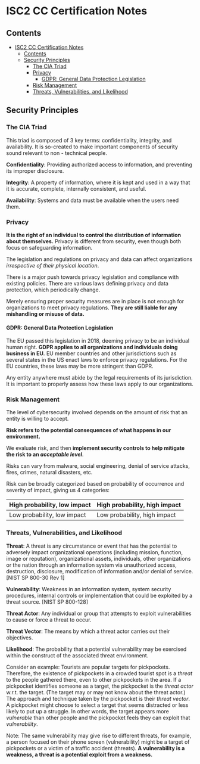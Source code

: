 # ISC2 CC Certification Notes

## Contents

- [ISC2 CC Certification Notes](#isc2-cc-certification-notes)
  - [Contents](#contents)
  - [Security Principles](#security-principles)
    - [The CIA Triad](#the-cia-triad)
    - [Privacy](#privacy)
      - [GDPR: General Data Protection Legislation](#gdpr-general-data-protection-legislation)
    - [Risk Management](#risk-management)
    - [Threats, Vulnerabilities, and Likelihood](#threats-vulnerabilities-and-likelihood)

## Security Principles

### The CIA Triad

This triad is composed of 3 key terms: confidentiality, integrity, and availability. It is so-created to make important components of security sound relevant to non - technical people.

**Confidentiality**: Providing authorized access to information, and preventing its improper disclosure.

**Integrity**: A property of information, where it is kept and used in a way that it is accurate, complete, internally consistent, and useful.

**Availability**: Systems and data must be available when the users need them.

### Privacy

**It is the right of an individual to control the distribution of information about themselves.** Privacy is different from security, even though both focus on safeguarding information.

The legislation and regulations on privacy and data can affect organizations _irrespective of their physical location_.

There is a major push towards privacy legislation and compliance with existing policies. There are various laws defining privacy and data protection, which periodically change.

Merely ensuring proper security measures are in place is not enough for organizations to meet privacy regulations. **They are still liable for any mishandling or misuse of data.**

#### GDPR: General Data Protection Legislation

The EU passed this legislation in 2018, deeming privacy to be an individual human right. **GDPR applies to all organizations and individuals doing business in EU.** EU member countries and other jurisdictions such as several states in the US enact laws to enforce privacy regulations. For the EU countries, these laws may be more stringent than GDPR.

Any entity anywhere must abide by the legal requirements of its jurisdiction. It is important to properly assess how these laws apply to our organizations.

### Risk Management

The level of cybersecurity involved depends on the amount of risk that an entity is willing to accept.

**Risk refers to the potential consequences of what happens in our environment.**

We evaluate risk, and then **implement security controls to help mitigate the risk to an _acceptable level_**.

Risks can vary from malware, social engineering, denial of service attacks, fires, crimes, natural disasters, etc.

Risk can be broadly categorized based on probability of occurrence and severity of impact, giving us 4 categories:

| High probability, low impact | High probability, high impact |
| ---------------------------- | ----------------------------- |
| Low probability, low impact  | Low probability, high impact  |

### Threats, Vulnerabilities, and Likelihood

**Threat**: A threat is any circumstance or event that has the potential to adversely impact organizational operations (including mission, function, image or reputation), organizational assets, individuals, other organizations or the nation through an information system via unauthorized access, destruction, disclosure, modification of information and/or denial of service. [NIST SP 800-30 Rev 1]

**Vulnerability**: Weakness in an information system, system security procedures, internal controls or implementation that could be exploited by a threat source. [NIST SP 800-128]

**Threat Actor**: Any individual or group that attempts to exploit vulnerabilities to cause or force a threat to occur.

**Threat Vector**: The means by which a threat actor carries out their objectives.

**Likelihood**: The probability that a potential vulnerability may be exercised within the construct of the associated threat environment.

Consider an example: Tourists are popular targets for pickpockets. Therefore, the existence of pickpockets in a crowded tourist spot is a _threat_ to the people gathered there, even to other pickpockets in the area. If a pickpocket identifies someone as a target, the pickpocket is the _threat actor_ w.r.t. the target. (The target may or may not know about the threat actor.) The approach and technique taken by the pickpocket is their _threat vector_. A pickpocket might choose to select a target that seems distracted or less likely to put up a struggle. In other words, the target appears more _vulnerable_ than other people and the pickpocket feels they can exploit that _vulnerability_.

Note: The same vulnerability may give rise to different threats, for example, a person focused on their phone screen (vulnerability) might be a target of pickpockets or a victim of a traffic accident (threats). **A vulnerability is a weakness, a threat is a potential exploit from a weakness.**
